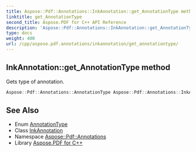 ```yaml
---
title: Aspose::Pdf::Annotations::InkAnnotation::get_AnnotationType method
linktitle: get_AnnotationType
second_title: Aspose.PDF for C++ API Reference
description: 'Aspose::Pdf::Annotations::InkAnnotation::get_AnnotationType method. Gets type of annotation in C++.'
type: docs
weight: 400
url: /cpp/aspose.pdf.annotations/inkannotation/get_annotationtype/
---
```

## InkAnnotation::get_AnnotationType method


Gets type of annotation.

```cpp
Aspose::Pdf::Annotations::AnnotationType Aspose::Pdf::Annotations::InkAnnotation::get_AnnotationType() override
```

## See Also

* Enum [AnnotationType](../../annotationtype/)
* Class [InkAnnotation](../)
* Namespace [Aspose::Pdf::Annotations](../../)
* Library [Aspose.PDF for C++](../../../)
